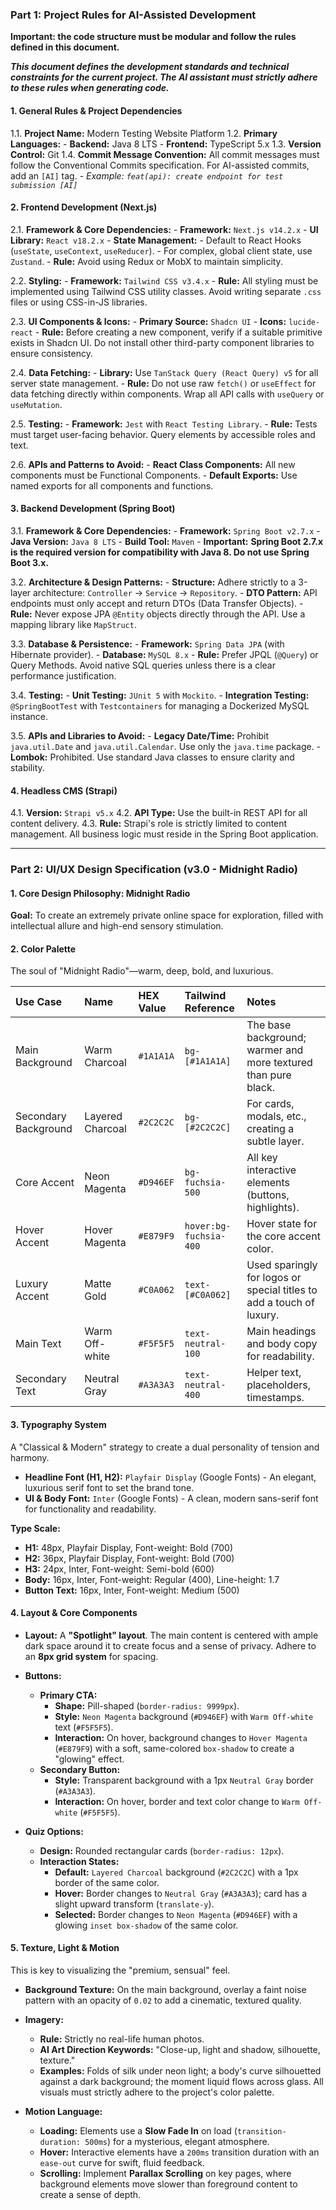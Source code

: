 ### **Part 1: Project Rules for AI-Assisted Development**
**Important: the code structure must be modular and follow the rules defined in this document.**

**_This document defines the development standards and technical constraints for the current project. The AI assistant must strictly adhere to these rules when generating code._**

#### **1. General Rules & Project Dependencies**

1.1. **Project Name:** Modern Testing Website Platform
1.2. **Primary Languages:**
    - **Backend:** Java 8 LTS
    - **Frontend:** TypeScript 5.x
1.3. **Version Control:** Git
1.4. **Commit Message Convention:** All commit messages must follow the Conventional Commits specification. For AI-assisted commits, add an `[AI]` tag.
    - _Example: `feat(api): create endpoint for test submission [AI]`_

#### **2. Frontend Development (Next.js)**

2.1. **Framework & Core Dependencies:**
    - **Framework:** `Next.js v14.2.x`
    - **UI Library:** `React v18.2.x`
    - **State Management:**
        - Default to React Hooks (`useState`, `useContext`, `useReducer`).
        - For complex, global client state, use `Zustand`.
        - **Rule:** Avoid using Redux or MobX to maintain simplicity.

2.2. **Styling:**
    - **Framework:** `Tailwind CSS v3.4.x`
    - **Rule:** All styling must be implemented using Tailwind CSS utility classes. Avoid writing separate `.css` files or using CSS-in-JS libraries.

2.3. **UI Components & Icons:**
    - **Primary Source:** `Shadcn UI`
    - **Icons:** `lucide-react`
    - **Rule:** Before creating a new component, verify if a suitable primitive exists in Shadcn UI. Do not install other third-party component libraries to ensure consistency.

2.4. **Data Fetching:**
    - **Library:** Use `TanStack Query (React Query) v5` for all server state management.
    - **Rule:** Do not use raw `fetch()` or `useEffect` for data fetching directly within components. Wrap all API calls with `useQuery` or `useMutation`.

2.5. **Testing:**
    - **Framework:** `Jest` with `React Testing Library`.
    - **Rule:** Tests must target user-facing behavior. Query elements by accessible roles and text.

2.6. **APIs and Patterns to Avoid:**
    - **React Class Components:** All new components must be Functional Components.
    - **Default Exports:** Use named exports for all components and functions.

#### **3. Backend Development (Spring Boot)**

3.1. **Framework & Core Dependencies:**
    - **Framework:** `Spring Boot v2.7.x`
    - **Java Version:** `Java 8 LTS`
    - **Build Tool:** `Maven`
    - **Important:** **Spring Boot 2.7.x is the required version for compatibility with Java 8. Do not use Spring Boot 3.x.**

3.2. **Architecture & Design Patterns:**
    - **Structure:** Adhere strictly to a 3-layer architecture: `Controller` -> `Service` -> `Repository`.
    - **DTO Pattern:** API endpoints must only accept and return DTOs (Data Transfer Objects).
    - **Rule:** Never expose JPA `@Entity` objects directly through the API. Use a mapping library like `MapStruct`.

3.3. **Database & Persistence:**
    - **Framework:** `Spring Data JPA` (with Hibernate provider).
    - **Database:** `MySQL 8.x`
    - **Rule:** Prefer JPQL (`@Query`) or Query Methods. Avoid native SQL queries unless there is a clear performance justification.

3.4. **Testing:**
    - **Unit Testing:** `JUnit 5` with `Mockito`.
    - **Integration Testing:** `@SpringBootTest` with `Testcontainers` for managing a Dockerized MySQL instance.

3.5. **APIs and Libraries to Avoid:**
    - **Legacy Date/Time:** Prohibit `java.util.Date` and `java.util.Calendar`. Use only the `java.time` package.
    - **Lombok:** Prohibited. Use standard Java classes to ensure clarity and stability.

#### **4. Headless CMS (Strapi)**

4.1. **Version:** `Strapi v5.x`
4.2. **API Type:** Use the built-in REST API for all content delivery.
4.3. **Rule:** Strapi's role is strictly limited to content management. All business logic must reside in the Spring Boot application.

---

### **Part 2: UI/UX Design Specification (v3.0 - Midnight Radio)**

#### **1. Core Design Philosophy: Midnight Radio**

**Goal:** To create an extremely private online space for exploration, filled with intellectual allure and high-end sensory stimulation.

#### **2. Color Palette**

The soul of "Midnight Radio"—warm, deep, bold, and luxurious.

| Use Case | Name | HEX Value | Tailwind Reference | Notes |
| :--- | :--- | :--- | :--- | :--- |
| Main Background | Warm Charcoal | `#1A1A1A` | `bg-[#1A1A1A]` | The base background; warmer and more textured than pure black. |
| Secondary Background | Layered Charcoal | `#2C2C2C` | `bg-[#2C2C2C]` | For cards, modals, etc., creating a subtle layer. |
| Core Accent | Neon Magenta | `#D946EF` | `bg-fuchsia-500` | All key interactive elements (buttons, highlights). |
| Hover Accent | Hover Magenta | `#E879F9` | `hover:bg-fuchsia-400` | Hover state for the core accent color. |
| Luxury Accent | Matte Gold | `#C0A062` | `text-[#C0A062]` | Used sparingly for logos or special titles to add a touch of luxury. |
| Main Text | Warm Off-white | `#F5F5F5` | `text-neutral-100` | Main headings and body copy for readability. |
| Secondary Text | Neutral Gray | `#A3A3A3` | `text-neutral-400` | Helper text, placeholders, timestamps. |

#### **3. Typography System**

A "Classical & Modern" strategy to create a dual personality of tension and harmony.

* **Headline Font (H1, H2):** `Playfair Display` (Google Fonts) - An elegant, luxurious serif font to set the brand tone.
* **UI & Body Font:** `Inter` (Google Fonts) - A clean, modern sans-serif font for functionality and readability.

**Type Scale:**
* **H1:** 48px, Playfair Display, Font-weight: Bold (700)
* **H2:** 36px, Playfair Display, Font-weight: Bold (700)
* **H3:** 24px, Inter, Font-weight: Semi-bold (600)
* **Body:** 16px, Inter, Font-weight: Regular (400), Line-height: 1.7
* **Button Text:** 16px, Inter, Font-weight: Medium (500)

#### **4. Layout & Core Components**

* **Layout:** A **"Spotlight" layout**. The main content is centered with ample dark space around it to create focus and a sense of privacy. Adhere to an **8px grid system** for spacing.

* **Buttons:**
    * **Primary CTA:**
        * **Shape:** Pill-shaped (`border-radius: 9999px`).
        * **Style:** `Neon Magenta` background (`#D946EF`) with `Warm Off-white` text (`#F5F5F5`).
        * **Interaction:** On hover, background changes to `Hover Magenta` (`#E879F9`) with a soft, same-colored `box-shadow` to create a "glowing" effect.
    * **Secondary Button:**
        * **Style:** Transparent background with a 1px `Neutral Gray` border (`#A3A3A3`).
        * **Interaction:** On hover, border and text color change to `Warm Off-white` (`#F5F5F5`).

* **Quiz Options:**
    * **Design:** Rounded rectangular cards (`border-radius: 12px`).
    * **Interaction States:**
        * **Default:** `Layered Charcoal` background (`#2C2C2C`) with a 1px border of the same color.
        * **Hover:** Border changes to `Neutral Gray` (`#A3A3A3`); card has a slight upward transform (`translate-y`).
        * **Selected:** Border changes to `Neon Magenta` (`#D946EF`) with a glowing `inset box-shadow` of the same color.

#### **5. Texture, Light & Motion**

This is key to visualizing the "premium, sensual" feel.

* **Background Texture:** On the main background, overlay a faint noise pattern with an opacity of `0.02` to add a cinematic, textured quality.

* **Imagery:**
    * **Rule:** Strictly no real-life human photos.
    * **AI Art Direction Keywords:** "Close-up, light and shadow, silhouette, texture."
    * **Examples:** Folds of silk under neon light; a body's curve silhouetted against a dark background; the moment liquid flows across glass. All visuals must strictly adhere to the project's color palette.

* **Motion Language:**
    * **Loading:** Elements use a **Slow Fade In** on load (`transition-duration: 500ms`) for a mysterious, elegant atmosphere.
    * **Hover:** Interactive elements have a `200ms` transition duration with an `ease-out` curve for swift, fluid feedback.
    * **Scrolling:** Implement **Parallax Scrolling** on key pages, where background elements move slower than foreground content to create a sense of depth.